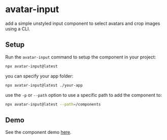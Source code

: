 # avatar-input

add a simple unstyled input component to select avatars and crop images using a CLI.

## Setup

Run the `avatar-input` command to setup the component in your project:

```bash
npx avatar-input@latest
```

you can specify your app folder:

```bash
npx avatar-input@latest ./your-app
```

use the `-p` or `--path` option to use a specific path to add the component to:

```sh
npx avatar-input@latest --path=/components
```

## Demo

See the component demo [here](https://malkiii.github.io/avatar-input).
